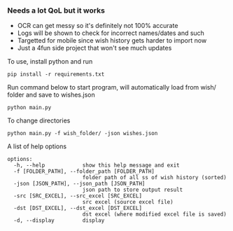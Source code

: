 ### Needs a lot QoL but it works 
- OCR can get messy so it's definitely not 100% accurate
- Logs will be shown to check for incorrect names/dates and such
- Targetted for mobile since wish history gets harder to import now
- Just a 4fun side project that won't see much updates

To use, install python and run 
```
pip install -r requirements.txt
```

Run command below to start program, will automatically load from wish/ folder and save to wishes.json
```
python main.py
```
To change directories
```
python main.py -f wish_folder/ -json wishes.json
```
A list of help options
```
options:
  -h, --help            show this help message and exit
  -f [FOLDER_PATH], --folder_path [FOLDER_PATH]
                        folder path of all ss of wish history (sorted)
  -json [JSON_PATH], --json_path [JSON_PATH]
                        json path to store output result
  -src [SRC_EXCEL], --src_excel [SRC_EXCEL]
                        src excel (source excel file)
  -dst [DST_EXCEL], --dst_excel [DST_EXCEL]
                        dst excel (where modified excel file is saved)
  -d, --display         display
```
